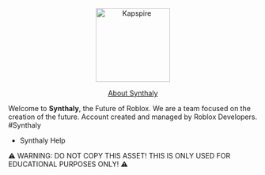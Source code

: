 <div align="center">
	<img src=https://i.imgur.com/kPXOr0r.png" alt="Kapspire" height="150" />									
									 
<p><a href="https://discord.gg/qybqRx6qV6">About Synthaly</a></p>
</div>

Welcome to **Synthaly**, the Future of Roblox. We are a team focused on the creation of the future. Account created and managed by Roblox Developers.
#Synthaly

- Synthaly Help

⚠ WARNING: DO NOT COPY THIS ASSET! THIS IS ONLY USED FOR EDUCATIONAL PURPOSES ONLY! ⚠					     
					     
</p>
